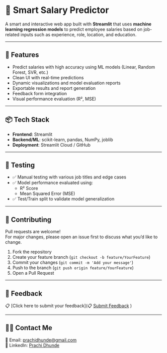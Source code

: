 # 💼 Smart Salary Predictor

A smart and interactive web app built with **Streamlit** that uses **machine learning regression models** to predict employee salaries based on job-related inputs such as experience, role, location, and education.

---

## 🚀 Features

- Predict salaries with high accuracy using ML models (Linear, Random Forest, SVR, etc.)
- Clean UI with real-time predictions
- Dynamic visualizations and model evaluation reports
- Exportable results and report generation
- Feedback form integration
- Visual performance evaluation (R², MSE)

---

## 📦 Tech Stack

- **Frontend**: Streamlit
- **Backend/ML**: scikit-learn, pandas, NumPy, joblib
- **Deployment**: Streamlit Cloud / GitHub

---

## 🧪 Testing

- ✅ Manual testing with various job titles and edge cases  
- ✅ Model performance evaluated using:
  - R² Score
  - Mean Squared Error (MSE)
- ✅ Test/Train split to validate model generalization
---

## 🤝 Contributing
Pull requests are welcome!  
For major changes, please open an issue first to discuss what you’d like to change.

1. Fork the repository
2. Create your feature branch (`git checkout -b feature/YourFeature`)
3. Commit your changes (`git commit -m 'Add your message'`)
4. Push to the branch (`git push origin feature/YourFeature`)
5. Open a Pull Request

---

## 💬 Feedback
📋 [Click here to submit your feedback](📋 [Submit Feedback](https://docs.google.com/forms/d/e/1FAIpQLSfztUsU-0QDf98F2rDjkK7mN7BbJYZpc-CNWvBwQrc94ziyNg/viewform?usp=header)
)

---

## 👩‍💻 Contact Me

📧 Email: [prachidhunde@gmail.com](mailto:prachidhunde@gmail.com)  
💼 LinkedIn: [Prachi Dhunde](https://www.linkedin.com/in/prachi-dhunde-408b2825a/)
